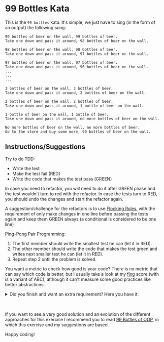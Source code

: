 # 99 Bottles Kata

This is the `99 bottles` kata. It's simple, we just have to sing (in the form of an output) the following song:

```
99 bottles of beer on the wall, 99 bottles of beer.
Take one down and pass it around, 98 bottles of beer on the wall.

98 bottles of beer on the wall, 98 bottles of beer.
Take one down and pass it around, 97 bottles of beer on the wall.

97 bottles of beer on the wall, 97 bottles of beer.
Take one down and pass it around, 96 bottles of beer on the wall.
...
...
...

3 bottles of beer on the wall, 3 bottles of beer.
Take one down and pass it around, 2 bottles of beer on the wall.

2 bottles of beer on the wall, 2 bottles of beer.
Take one down and pass it around, 1 bottle of beer on the wall.

1 bottle of beer on the wall, 1 bottle of beer.
Take one down and pass it around, no more bottles of beer on the wall.

No more bottles of beer on the wall, no more bottles of beer.
Go to the store and buy some more, 99 bottles of beer on the wall.
```

## Instructions/Suggestions
Try to do TDD:
- Write the test
- Make the test fail (RED)
- Write the code that makes the test pass (GREEN)

In case you need to refactor, you will need to do it after GREEN phase and the test wouldn't turn to red with the refactor. In case the tests turn to RED, you should undo the changes and start the refactor again.

A suggestion/challenge for the refactors is to use [Flocking Rules](https://medium.com/extreme-programming/notes-from-99-bottles-of-oop-5c902afd3948), with the requirement of only make changes in one line before passing the tests again and keep them GREEN always (a conditional is considered to be one line)

Ping-Pong Pair Programming:
1. The first member should write the smallest test he can (let it in RED).
2. The other member should write the code that makes the test green and writes next smaller test he can (let it in RED).
3. Repeat step 2 until the problem is solved.

You want a metric to check how good is your code? There is no metric that can say which code is better, but I usually take a look at my [flog](https://github.com/seattlerb/flog) score (with is a variant of ABC), although it can't measure some good practices like better abstractions.


<details><summary>Did you finish and want an extra requirement? Here you have it:</summary>
  <p>
   output "1 six-pack" in each place where it currently says "6 bottles."
  </p>
</details><br><br>
 
 

If you want to see a very good solution and an evolution of the different approaches for this exercise I recommend you to read [99 Bottles of OOP](https://www.sandimetz.com/99bottles/), in which this exercise and my suggestions are based.

Happy coding!
